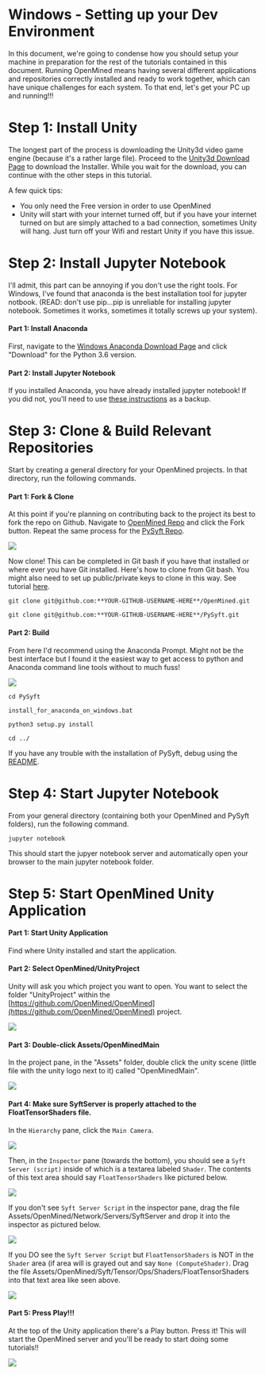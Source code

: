 # Windows - Setting up your Dev Environment

In this document, we're going to condense how you should setup your machine in preparation for the rest of the tutorials contained in this document. Running OpenMined means having several different applications and repositories correctly installed and ready to work together, which can have unique challenges for each system. To that end, let's get your PC up and running!!!

# Step 1: Install Unity

The longest part of the process is downloading the Unity3d video game engine (because it's a rather large file). Proceed to the [Unity3d Download Page](https://store.unity.com/download?ref=personal) to download the Installer. While you wait for the download, you can continue with the other steps in this tutorial.

A few quick tips:

* You only need the Free version in order to use OpenMined
* Unity will start with your internet turned off, but if you have your internet turned on but are simply attached to a bad connection, sometimes Unity will hang. Just turn off your Wifi and restart Unity if you have this issue.

# Step 2: Install Jupyter Notebook

I'll admit, this part can be annoying if you don't use the right tools. For Windows, I've found that anaconda is the best installation tool for jupyter notbook. (READ: don't use pip...pip is unreliable for installing jupyter notebook. Sometimes it works, sometimes it totally screws up your system).

#### Part 1: Install Anaconda
First, navigate to the [Windows Anaconda Download Page](https://www.anaconda.com/download/#windows) and click "Download" for the Python 3.6 version.

#### Part 2: Install Jupyter Notebook

If you installed Anaconda, you have already installed jupyter notebook! If you did not, you'll need to use [these instructions](http://jupyter.readthedocs.io/en/latest/install.html) as a backup.

# Step 3: Clone & Build Relevant Repositories

Start by creating a general directory for your OpenMined projects. In that directory, run the following commands.

#### Part 1: Fork & Clone

At this point if you're planning on contributing back to the project its best to fork the repo on Github. Navigate to [OpenMined Repo](https://github.com/OpenMined/OpenMined.git) and click the Fork button. Repeat the same process for the [PySyft Repo](https://github.com/OpenMined/PySyft).

![](../resources/images/fork.png)

Now clone! This can be completed in Git bash if you have that installed or where ever you have Git installed. Here's how to clone from Git bash. You might also need to set up public/private keys to clone in this way. See tutorial [here](https://help.github.com/articles/adding-a-new-ssh-key-to-your-github-account/#platform-windows).

`git clone git@github.com:**YOUR-GITHUB-USERNAME-HERE**/OpenMined.git`

`git clone git@github.com:**YOUR-GITHUB-USERNAME-HERE**/PySyft.git`

#### Part 2: Build

From here I'd recommend using the Anaconda Prompt. Might not be the best interface but I found it the easiest way to get access to python and Anaconda command line tools without to much fuss!

![](../resources/images/anaconda_prompt_windows.png)

`cd PySyft`

`install_for_anaconda_on_windows.bat`

`python3 setup.py install`

`cd ../`

If you have any trouble with the installation of PySyft, debug using the [README](https://github.com/OpenMined/PySyft).

# Step 4: Start Jupyter Notebook

From your general directory (containing both your OpenMined and PySyft folders), run the following command.

`jupyter notebook`

This should start the jupyer notebook server and automatically open your browser to the main jupyter notebook folder.

# Step 5: Start OpenMined Unity Application

#### Part 1: Start Unity Application

Find where Unity installed and start the application.

#### Part 2: Select OpenMined/UnityProject

Unity will ask you which project you want to open. You want to select the folder "UnityProject" within the [https://github.com/OpenMined/OpenMined](https://github.com/OpenMined/OpenMined) project.

![](../resources/images/open_unity_project_windows.png)

#### Part 3: Double-click Assets/OpenMinedMain

In the project pane, in the "Assets" folder, double click the unity scene (little file with the unity logo next to it) called "OpenMinedMain".

![](../resources/images/scene_open_windows.png)

#### Part 4: Make sure SyftServer is properly attached to the FloatTensorShaders file.

In the `Hierarchy` pane, click the `Main Camera`.

![](../resources/images/HierarchyMainCamera.png)

Then, in the `Inspector` pane (towards the bottom), you should see a `Syft Server (script)` inside of which is a textarea labeled `Shader`. The contents of this text area should say `FloatTensorShaders` like pictured below.

![](../resources/images/CameraInspector.png)

If you don't see `Syft Server Script` in the inspector pane, drag the file Assets/OpenMined/Network/Servers/SyftServer and drop it into the inspector as pictured below.

![](../resources/images/syft_server_small.png)

If you DO see the `Syft Server Script` but `FloatTensorShaders` is NOT in the `Shader` area (if area will is grayed out and say `None (ComputeShader)`. Drag the file Assets/OpenMined/Syft/Tensor/Ops/Shaders/FloatTensorShaders into that text area like seen above.

![](../resources/images/floattensor_shader_small.png)

#### Part 5: Press Play!!!

At the top of the Unity application there's a Play button. Press it! This will start the OpenMined server and you'll be ready to start doing some tutorials!!

![](../resources/images/UnityPlayButton.png)
